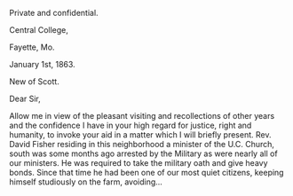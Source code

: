 Private and confidential.

Central College,

Fayette, Mo.

January 1st, 1863.

New of Scott.

Dear Sir,

Allow me in view of the pleasant visiting and recollections of other years and the confidence I have in your high regard for justice, right and humanity, to invoke your aid in a matter which I will briefly present. Rev. David Fisher residing in this neighborhood a minister of the U.C. Church, south was some months ago arrested by the Military as were nearly all of our ministers. He was required to take the military oath and give heavy bonds. Since that time he had been one of our most quiet citizens, keeping himself studiously on the farm, avoiding...